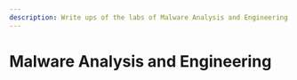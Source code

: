 ```yaml
---
description: Write ups of the labs of Malware Analysis and Engineering
---
```


# Malware Analysis and Engineering

